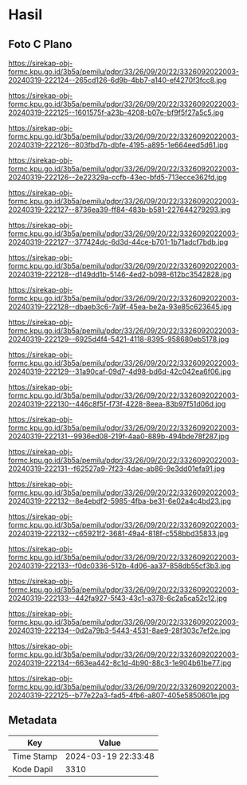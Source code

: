 # Hasil

## Foto C Plano

https://sirekap-obj-formc.kpu.go.id/3b5a/pemilu/pdpr/33/26/09/20/22/3326092022003-20240319-222124--265cd126-6d9b-4bb7-a140-ef4270f3fcc8.jpg

https://sirekap-obj-formc.kpu.go.id/3b5a/pemilu/pdpr/33/26/09/20/22/3326092022003-20240319-222125--1601575f-a23b-4208-b07e-bf9f5f27a5c5.jpg

https://sirekap-obj-formc.kpu.go.id/3b5a/pemilu/pdpr/33/26/09/20/22/3326092022003-20240319-222126--803fbd7b-dbfe-4195-a895-1e664eed5d61.jpg

https://sirekap-obj-formc.kpu.go.id/3b5a/pemilu/pdpr/33/26/09/20/22/3326092022003-20240319-222126--2e22329a-ccfb-43ec-bfd5-713ecce362fd.jpg

https://sirekap-obj-formc.kpu.go.id/3b5a/pemilu/pdpr/33/26/09/20/22/3326092022003-20240319-222127--8736ea39-ff84-483b-b581-227644279293.jpg

https://sirekap-obj-formc.kpu.go.id/3b5a/pemilu/pdpr/33/26/09/20/22/3326092022003-20240319-222127--377424dc-6d3d-44ce-b701-1b71adcf7bdb.jpg

https://sirekap-obj-formc.kpu.go.id/3b5a/pemilu/pdpr/33/26/09/20/22/3326092022003-20240319-222128--d149dd1b-5146-4ed2-b098-612bc3542828.jpg

https://sirekap-obj-formc.kpu.go.id/3b5a/pemilu/pdpr/33/26/09/20/22/3326092022003-20240319-222128--dbaeb3c6-7a9f-45ea-be2a-93e85c623645.jpg

https://sirekap-obj-formc.kpu.go.id/3b5a/pemilu/pdpr/33/26/09/20/22/3326092022003-20240319-222129--6925d4f4-5421-4118-8395-958680eb5178.jpg

https://sirekap-obj-formc.kpu.go.id/3b5a/pemilu/pdpr/33/26/09/20/22/3326092022003-20240319-222129--31a90caf-09d7-4d98-bd6d-42c042ea6f06.jpg

https://sirekap-obj-formc.kpu.go.id/3b5a/pemilu/pdpr/33/26/09/20/22/3326092022003-20240319-222130--446c8f5f-f73f-4228-8eea-83b97f51d06d.jpg

https://sirekap-obj-formc.kpu.go.id/3b5a/pemilu/pdpr/33/26/09/20/22/3326092022003-20240319-222131--9936ed08-219f-4aa0-889b-494bde78f287.jpg

https://sirekap-obj-formc.kpu.go.id/3b5a/pemilu/pdpr/33/26/09/20/22/3326092022003-20240319-222131--f62527a9-7f23-4dae-ab86-9e3dd01efa91.jpg

https://sirekap-obj-formc.kpu.go.id/3b5a/pemilu/pdpr/33/26/09/20/22/3326092022003-20240319-222132--8e4ebdf2-5985-4fba-be31-6e02a4c4bd23.jpg

https://sirekap-obj-formc.kpu.go.id/3b5a/pemilu/pdpr/33/26/09/20/22/3326092022003-20240319-222132--c65921f2-3681-49a4-818f-c558bbd35833.jpg

https://sirekap-obj-formc.kpu.go.id/3b5a/pemilu/pdpr/33/26/09/20/22/3326092022003-20240319-222133--f0dc0336-512b-4d06-aa37-858db55cf3b3.jpg

https://sirekap-obj-formc.kpu.go.id/3b5a/pemilu/pdpr/33/26/09/20/22/3326092022003-20240319-222133--442fa927-5f43-43c1-a378-6c2a5ca52c12.jpg

https://sirekap-obj-formc.kpu.go.id/3b5a/pemilu/pdpr/33/26/09/20/22/3326092022003-20240319-222134--0d2a79b3-5443-4531-8ae9-28f303c7ef2e.jpg

https://sirekap-obj-formc.kpu.go.id/3b5a/pemilu/pdpr/33/26/09/20/22/3326092022003-20240319-222134--663ea442-8c1d-4b90-88c3-1e904b61be77.jpg

https://sirekap-obj-formc.kpu.go.id/3b5a/pemilu/pdpr/33/26/09/20/22/3326092022003-20240319-222125--b77e22a3-fad5-4fb6-a807-405e5850601e.jpg


## Metadata

| Key        | Value               |
| ---------- | ------------------- |
| Time Stamp | 2024-03-19 22:33:48 |
| Kode Dapil | 3310                |



